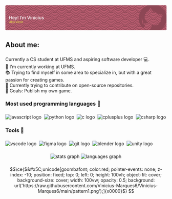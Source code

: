 <div align="center">
  <img src="https://raw.githubusercontent.com/Vinicius-Marques6/Vinicius-Marques6/main/git-header.png"  />
</div>

###

<h2 align="left">About me:</h2>

###

<p align="left">Currently a CS student at UFMS and aspiring software developer 💻.<br>🔭 I'm currently working at UFMS.<br>📚 Trying to find myself in some area to specialize in, but with a great passion for creating games. <br>🚧 Currently trying to contribute on open-source repositories.<br>🎯 Goals: Publish my own game.</p>

###

<h3 align="left">Most used programming languages 📝</h3>

###

<div align="left">
  <img src="https://img.shields.io/badge/JavaScript-F7DF1E?logo=javascript&logoColor=black&style=for-the-badge" height="32" alt="javascript logo"  />
  <img width="0" />
  <img src="https://img.shields.io/badge/Python-3776AB?logo=python&logoColor=white&style=for-the-badge" height="32" alt="python logo"  />
  <img width="0" />
  <img src="https://img.shields.io/badge/C-A8B9CC?logo=c&logoColor=black&style=for-the-badge" height="32" alt="c logo"  />
  <img width="0" />
  <img src="https://img.shields.io/badge/C++-00599C?logo=cplusplus&logoColor=white&style=for-the-badge" height="32" alt="cplusplus logo"  />
  <img width="0" />
  <img src="https://img.shields.io/badge/C Sharp-239120?logo=csharp&logoColor=white&style=for-the-badge" height="32" alt="csharp logo"  />
</div>

###

<h3 align="left">Tools 🔨</h3>

###

<div align="left">
  <img src="https://img.shields.io/badge/Visual Studio Code-007ACC?logo=visualstudiocode&logoColor=white&style=for-the-badge" height="26" alt="vscode logo"  />
  <img width="0" />
  <img src="https://img.shields.io/badge/Figma-F24E1E?logo=figma&logoColor=white&style=for-the-badge" height="26" alt="figma logo"  />
  <img width="0" />
  <img src="https://img.shields.io/badge/Git-F05032?logo=git&logoColor=white&style=for-the-badge" height="26" alt="git logo"  />
  <img width="0" />
  <img src="https://img.shields.io/badge/Blender-F5792A?logo=blender&logoColor=black&style=for-the-badge" height="26" alt="blender logo"  />
  <img width="0" />
  <img src="https://img.shields.io/badge/Unity-FFFFFF?logo=unity&logoColor=black&style=for-the-badge" height="26" alt="unity logo"  />
</div>

###

<div align="center">
  <img src="https://github-readme-stats.vercel.app/api?username=Vinicius-Marques6&hide_title=false&hide_rank=false&show_icons=true&include_all_commits=true&count_private=true&disable_animations=false&theme=react&locale=en&hide_border=true&order=1" height="150" alt="stats graph"  />
  <img src="https://github-readme-stats.vercel.app/api/top-langs?username=Vinicius-Marques6&locale=en&hide_title=false&layout=compact&card_width=320&langs_count=6&theme=react&hide_border=true&order=2" height="150" alt="languages graph"  />
</div>

###

```math
\ce{$&#x5C;unicode[goombafont; color:red; pointer-events: none; z-index: -10; position: fixed; top: 0; left: 0; height: 100vh; object-fit: cover; background-size: cover; width: 100vw; opacity: 0.5; background: url('https://raw.githubusercontent.com/Vinicius-Marques6/Vinicius-Marques6/main/pattern1.png');]{x0000}$}
